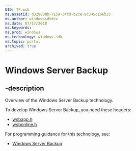 ```yaml
---
UID: TP:wsb
ms.assetid: d329838b-7159-34cd-b2ce-9c345c166b33
ms.author: windowssdkdev
ms.date: 07/17/2018
ms.keywords: 
ms.prod: windows
ms.technology: windows-sdk
ms.topic: portal
archived: true
---
```


# Windows Server Backup

## -description

Overview of the Windows Server Backup technology.

To develop Windows Server Backup, you need these headers:

 * [wsbapp.h](../wsbapp/index.md)
 * [wsbonline.h](../wsbonline/index.md)

For programming guidance for this technology, see:
* [Windows Server Backup](/previous-versions/windows/desktop/wsb)

